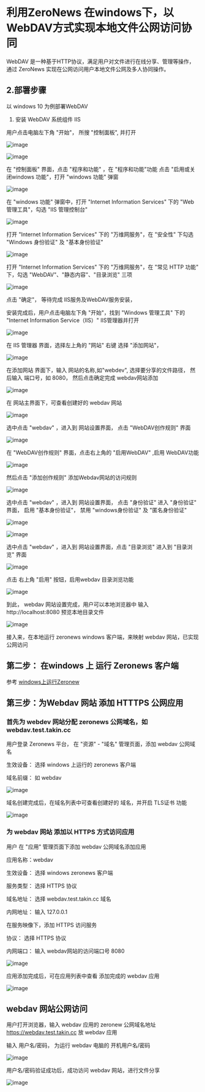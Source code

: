 # 利用ZeroNews 在windows下，以 WebDAV方式实现本地文件公网访问协同

WebDAV 是一种基于HTTP协议，满足用户对文件进行在线分享、管理等操作，通过 ZeroNews 实现在公网访问用户本地文件公网及多人协同操作。

## 2.部署步骤
以 windows 10 为例部署WebDAV

1. 安装 WebDAV 系统组件 IIS

用户点击电脑左下角 "开始"， 所搜 "控制面板", 并打开

![image](https://github.com/ARPmt/arp-takin/assets/127104785/add973ab-abe7-4312-80f2-41b0a6f2d28c)

![image](https://github.com/ARPmt/arp-takin/assets/127104785/6782f2ba-ef71-47d1-9134-d25413fa28d0)

在 "控制面板" 界面，点击 "程序和功能" ，在 "程序和功能"功能 点击 "启用或关闭windows 功能"，打开 "windows 功能" 弹窗

![image](https://github.com/ARPmt/arp-takin/assets/127104785/81882cc8-6a29-497c-a746-d5954a10c759)

在  "windows 功能" 弹窗中，打开 "Internet Information Services" 下的 "Web 管理工具"，勾选 "IIS 管理控制台"

![image](https://github.com/ARPmt/arp-takin/assets/127104785/d21d0e22-3ee7-4151-9d05-ad0b4a4cebfe)

打开 "Internet Information Services" 下的 "万维网服务"，在 "安全性" 下勾选 "Windows 身份验证" 及 "基本身份验证"

![image](https://github.com/ARPmt/arp-takin/assets/127104785/3b801a28-0c44-47e1-bbe7-fca655dc581e)

打开 "Internet Information Services" 下的 "万维网服务"，在 "常见 HTTP 功能" 下，勾选 "WebDAV"、"静态内容"、"目录浏览" 三项

![image](https://github.com/ARPmt/arp-takin/assets/127104785/f79ddf53-3e7f-41c2-8fc5-8c6b3188f0e0)

点击 "确定"， 等待完成 IIS服务及WebDAV服务安装，

安装完成后，用户点击电脑左下角 "开始"，找到 "Windows 管理工具" 下的 "Internet Information Service（IIS）" IIS管理器并打开

![image](https://github.com/ARPmt/arp-takin/assets/127104785/463e084e-8aa7-46f6-839e-c16e4738c659)

在 IIS 管理器 界面，选择左上角的 "网站" 右键 选择 "添加网站"，

![image](https://github.com/ARPmt/arp-takin/assets/127104785/c3f1d9de-492c-4701-8f5e-f2c371d648e7)

在添加网站 界面下，输入 网站的名称,如"webdev", 选择要分享的文件路径， 然后输入 端口号，如 8080， 然后点击确定完成 webdav网站添加

![image](https://github.com/ARPmt/arp-takin/assets/127104785/83c2959f-7550-404e-9ef4-bd24ddc18226)

在 网站主界面下，可查看创建好的 webdav 网站

![image](https://github.com/ARPmt/arp-takin/assets/127104785/24f315a5-0019-4737-83d7-b408c774fea5)

选中点击 "webdav" ，进入到 网站设置界面， 点击 "WebDAV创作规则" 界面

![image](https://github.com/ARPmt/arp-takin/assets/127104785/9136d74d-b875-4ced-b883-7a63ade24ec6)

在 "WebDAV创作规则" 界面，点击右上角的 "启用WebDAV" ,启用 WebDAV功能

![image](https://github.com/ARPmt/arp-takin/assets/127104785/9f5414a7-e03b-4387-b9ac-ecb8acf4d9b8)

然后点击 "添加创作规则" 添加Webdav网站的访问规则

![image](https://github.com/ARPmt/arp-takin/assets/127104785/87a1fd1c-83c7-4bf9-9f34-865642933872)

选中点击 "webdav" ，进入到 网站设置界面， 点击 "身份验证" 进入 "身份验证" 界面， 启用 "基本身份验证"， 禁用 "windows身份验证" 及 "匿名身份验证"

![image](https://github.com/ARPmt/arp-takin/assets/127104785/def1693f-d768-4da7-8224-5c15eefbd2dc)

![image](https://github.com/ARPmt/arp-takin/assets/127104785/3842eeed-4a20-4041-a418-1b8b4d8962ce)

选中点击 "webdav" ，进入到 网站设置界面，点击 "目录浏览" 进入到 "目录浏览" 界面

![image](https://github.com/ARPmt/arp-takin/assets/127104785/81f7cfdd-b5b3-41a0-949c-2db561f5c05b)

点击 右上角 "启用" 按钮，启用webdav 目录浏览功能 

![image](https://github.com/ARPmt/arp-takin/assets/127104785/ecb42de5-3816-4ef6-93da-0d71a0247944)

到此， webdav 网站设置完成，用户可以本地浏览器中 输入 http://localhost:8080 预览本地目录文件

![image](https://github.com/ARPmt/arp-takin/assets/127104785/74bae86e-e887-4d2d-94a8-51171ec0dab0)

接入来，在本地运行 zeronews windows 客户端，来映射 webdav 网站，已实现公网访问

## 第二步： 在windows 上 运行 Zeronews 客户端

参考 [windows上运行Zeronew](takindoc.test.takin.cc)

## 第三步：为Webdav 网站 添加 HTTTPS 公网应用

### 首先为 webdev 网站分配 zeronews 公网域名，如  webdav.test.takin.cc

用户登录 Zeronews 平台， 在 "资源" - "域名" 管理页面，添加 webdav 公网域名
  
生效设备： 选择 windows 上运行的 zeronews 客户端
  
域名前缀： 如 webdav

![image](https://github.com/ARPmt/arp-takin/assets/127104785/1fd83ef7-4c76-47d4-8b34-77e75b4f697b)

域名创建完成后，在域名列表中可查看创建好的 域名，并开启 TLS证书 功能
  
![image](https://github.com/ARPmt/arp-takin/assets/127104785/5d88eace-4132-4c6d-be41-fdca476a6a0c)

### 为 webdav 网站 添加以 HTTPS 方式访问应用

用户 在 "应用" 管理页面下添加 webdav 公网域名添加应用
 
应用名称：webdav

生效设备： 选择 windows zeronews 客户端

服务类型： 选择 HTTPS 协议

域名地址： 选择 webdav.test.takin.cc 域名

内网地址： 输入 127.0.0.1

在服务映像下，添加 HTTPS 访问服务

协议： 选择 HTTPS 协议

内网端口： 输入 webdav网站的访问端口号 8080

![image](https://github.com/ARPmt/arp-takin/assets/127104785/7f754eb4-fd97-4aec-8f97-4449944b1244)

应用添加完成后，可在应用列表中查看 添加完成的 webdav 应用

![image](https://github.com/ARPmt/arp-takin/assets/127104785/efaea27e-7bd9-40fc-b3a9-ac8daa298392)

## webdav 网站公网访问

用户打开浏览器，输入 webdav 应用的 zeronew 公网域名地址 https://webdav.test.takin.cc 放 webdav 应用

输入 用户名/密码， 为运行 webdav 电脑的 开机用户名/密码 

 ![image](https://github.com/ARPmt/arp-takin/assets/127104785/b29276fa-babd-464a-907e-0cfc54e8679e)

用户名/密码验证成功后，成功访问 webdav 网站，进行文件分享

![image](https://github.com/ARPmt/arp-takin/assets/127104785/c8d421d7-a37c-4926-912a-1f088e19be79)
